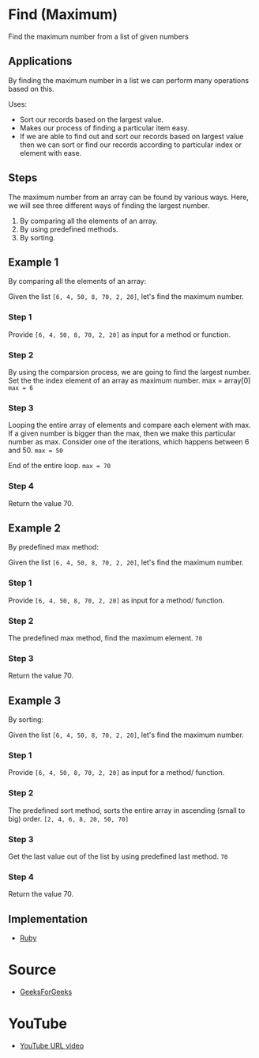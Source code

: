 # Find (Maximum) 

Find the maximum number from a list of given numbers

## Applications

By finding the maximum number in a list we can perform many 
operations based on this.

Uses:
- Sort our records based on the largest value.
- Makes our process of finding a particular item easy.
- If we are able to find out and sort our records based on 
  largest value then we can sort or find our records according 
  to particular index or element with ease.

## Steps

The maximum number from an array can be found by various ways. 
Here, we will see three different ways of finding the largest 
number.

1. By comparing all the elements of an array.
2. By using predefined methods.
3. By sorting.

## Example 1

By comparing all the elements of an array:

Given the list `[6, 4, 50, 8, 70, 2, 20]`, let's find the maximum number.

### Step 1

Provide `[6, 4, 50, 8, 70, 2, 20]` as input for a method or function.

### Step 2

By using the comparsion process, we are going to find the largest number.
Set the the index element of an array as maximum number.
max = array[0]
`max = 6` 

### Step 3

Looping the entire array of elements and compare each element with max.
If a given number is bigger than the max, then we make this particular number as max.
Consider one of the iterations, which happens between 6 and 50.
`max = 50`

End of the entire loop.
`max = 70`

### Step 4

Return the value 70.

## Example 2

By predefined max method:

Given the list `[6, 4, 50, 8, 70, 2, 20]`, let's find the maximum number.

### Step 1

Provide `[6, 4, 50, 8, 70, 2, 20]` as input for a method/ function.

### Step 2

The predefined max method, find the maximum element.
`70`

### Step 3

Return the value 70.

## Example 3

By sorting:

Given the list `[6, 4, 50, 8, 70, 2, 20]`, let's find the maximum number.

### Step 1

Provide `[6, 4, 50, 8, 70, 2, 20]` as input for a method/ function.

### Step 2

The predefined sort method, sorts the entire array in ascending (small to big) order.
`[2, 4, 6, 8, 20, 50, 70]`

### Step 3

Get the last value out of the list by using predefined last method.
`70`

### Step 4

Return the value 70.

## Implementation

-  [Ruby](https://github.com/TheAlgorithms/Ruby/blob/master/maths/find_max.rb)

# Source

-  [GeeksForGeeks](https://www.geeksforgeeks.org/c-program-find-largest-element-array/)

# YouTube

-  [YouTube URL video](https://youtu.be/En68ipRaFOU)